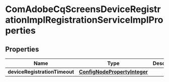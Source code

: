 
# ComAdobeCqScreensDeviceRegistrationImplRegistrationServiceImplProperties

## Properties
Name | Type | Description | Notes
------------ | ------------- | ------------- | -------------
**deviceRegistrationTimeout** | [**ConfigNodePropertyInteger**](ConfigNodePropertyInteger.md) |  |  [optional]



